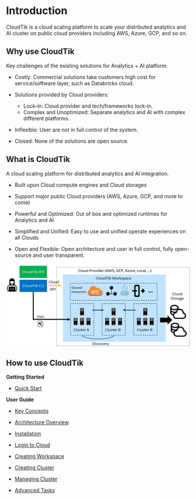 # Introduction

CloudTik is a cloud scaling platform to scale your distributed analytics and AI cluster on public cloud providers including AWS, Azure, GCP, and so on. 
 
## Why use CloudTik

Key challenges of the existing solutions for Analytics + AI platform: 

- Costly: Commercial solutions take customers high cost for service/software layer, such as Databricks cloud. 

- Solutions provided by Cloud providers:

    - Lock-in: Cloud provider and tech/frameworks lock-in. 
    - Complex and Unoptimized: Separate analytics and AI with complex different platforms. 

- Inflexible: User are not in full control of the system.

- Closed: None of the solutions are open source.


## What is CloudTik

A cloud scaling platform for distributed analytics and AI integration.

- Built upon Cloud compute engines and Cloud storages 

- Support major public Cloud providers (AWS, Azure, GCP, and more to come) 

- Powerful and Optimized: Out of box and optimized runtimes for Analytics and AI 

- Simplified and Unified: Easy to use and unified operate experiences on all Clouds 

- Open and Flexible: Open architecture and user in full control, fully open-source and user transparent. 

![High Level Architecture](../../image/high-level-architecture.png)

## How to use CloudTik


**Getting Started**

* [Quick Start](./quick-start.md)

**User Guide**

* [Key Concepts](../UserGuide/key-concepts.md)

* [Architecture Overview](../UserGuide/architecture-overview.md)

* [Installation](../UserGuide/installation.md)

* [Login to Cloud](../UserGuide/login-to-cloud.md)

* [Creating Workspace](../UserGuide/creating-workspace.md)

* [Creating Cluster](../UserGuide/creating-cluster.md)

* [Managing Cluster](../UserGuide/managing-cluster.md)

* [Advanced Tasks](../UserGuide/advanced-tasks.md)
